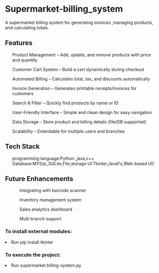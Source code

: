 <h1>Supermarket-billing_system</h1>
<p>A supermarket billing system for generating invoices ,managing products, and calculating totals.</p>

<h2>Features</h2>
<ul>
  Product Management – Add, update, and remove products with price and quantity

  Customer Cart System – Build a cart dynamically during checkout

  Automated Billing – Calculates total, tax, and discounts automatically

  Invoice Generation – Generates printable receipts/invoices for customers

  Search & Filter – Quickly find products by name or ID

  User-Friendly Interface – Simple and clean design for easy navigation

  Data Storage – Store product and billing details (file/DB supported)

  Scalability – Extendable for multiple users and branches
</ul>

<h2>Tech Stack</h2>
<UL>
  programming language:Python ,java,c++
  Database:MYSqL,SQLite,File,storage
  UI:Tkinter,JavaFx,Web-based UI)
</UL> 

<h2>Future Enhancements </h2>
<ul type="circle">
<ul>Integrating with barcode scanner</ul>  
 <ul>Inventory management system</ul> 
  <ul>Sales analytics dashboard </ul>
  <ul>Multi branch support</ul>
</ul>
<h3>To install external modules:</h3>
<p><li>Run pip install tkinter</li></p>

<h3>To execute the project:</h3>
<p><li>Run  supermarket billing-system.py</li></p>
